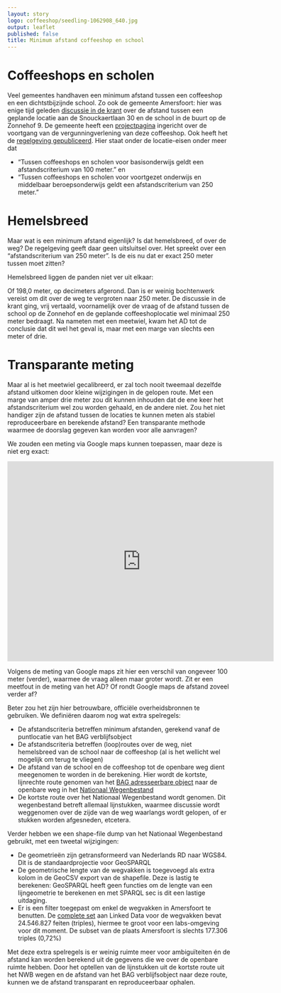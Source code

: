 ```yaml
---
layout: story
logo: coffeeshop/seedling-1062908_640.jpg
output: leaflet
published: false
title: Minimum afstand coffeeshop en school
---
```


# Coffeeshops en scholen

Veel gemeentes handhaven een minimum afstand tussen een coffeeshop en
een dichtstbijzijnde school.  Zo ook de gemeente Amersfoort: hier was
enige tijd geleden [discussie in de
krant](http://www.ad.nl/amersfoort/coffeeshop-is-252-85-meter-lopen-van-school~a689cd22/)
over de afstand tussen een geplande locatie aan de Snouckaertlaan 30
en de school in de buurt op de Zonnehof 9.  De gemeente heeft een
[projectpagina](https://www.amersfoort.nl/project/vergunning-voor-coffeeshop-snouckaertlaan-1.htm)
ingericht over de voortgang van de vergunningverlening van deze
coffeeshop.  Ook heeft het de [regelgeving
gepubliceerd](https://zoek.officielebekendmakingen.nl/gmb-2016-11966.html).  Hier
staat onder de locatie-eisen onder meer dat
- “Tussen coffeeshops en scholen voor basisonderwijs geldt een
  afstandscriterium van 100 meter.” en
- “Tussen coffeeshops en scholen voor voortgezet onderwijs en
  middelbaar beroepsonderwijs geldt een afstandscriterium van 250
  meter.”

# Hemelsbreed

Maar wat is een minimum afstand eigenlijk? Is dat hemelsbreed, of over
de weg? De regelgeving geeft daar geen uitsluitsel over.  Het spreekt
over een “afstandscriterium van 250 meter”.  Is de eis nu dat er exact
250 meter tussen moet zitten?

Hemelsbreed liggen de panden niet ver uit elkaar:

<query data-endpoint="https://data.pdok.nl/sparql"
     data-query-ref="afstand-coffeeshop-school.rq"
     data-showQuery>
</query>

Of 198,0 meter, op decimeters afgerond.  Dan is er weinig bochtenwerk
vereist om dit over de weg te vergroten naar 250 meter.  De discussie
in de krant ging, vrij vertaald, voornamelijk over de vraag of de
afstand tussen de school op de Zonnehof en de geplande
coffeeshoplocatie wel minimaal 250 meter bedraagt.  Na nameten met een
meetwiel, kwam het AD tot de conclusie dat dit wel het geval is, maar
met een marge van slechts een meter of drie.

# Transparante meting

Maar al is het meetwiel gecalibreerd, er zal toch nooit tweemaal
dezelfde afstand uitkomen door kleine wijzigingen in de gelopen route.
Met een marge van amper drie meter zou dit kunnen inhouden dat de ene
keer het afstandscriterium wel zou worden gehaald, en de andere niet.
Zou het niet handiger zijn de afstand tussen de locaties te kunnen
meten als stabiel reproduceerbare en berekende afstand? Een
transparante methode waarmee de doorslag gegeven kan worden voor alle
aanvragen?

We zouden een meting via Google maps kunnen toepassen, maar deze is
niet erg exact:

<iframe src="https://www.google.com/maps/embed?pb=!1m28!1m12!1m3!1d2448.013941780643!2d5.380969315553578!3d52.15225617116965!2m3!1f0!2f0!3f0!3m2!1i1024!2i768!4f13.1!4m13!3e2!4m5!1s0x47c6441fae2405b1%3A0xa8db07b3f810be09!2sZonnehof+9%2C+3811+ND+Amersfoort!3m2!1d52.1515597!2d5.3836031!4m5!1s0x47c6441e29332369%3A0x71602216b6a8d3fe!2sSnouckaertlaan+30%2C+3811+MB+Amersfoort!3m2!1d52.1532847!2d5.3828344999999995!5e0!3m2!1snl!2snl!4v1498721362842" width="600" height="450" frameborder="0" style="border:0" allowfullscreen>
</iframe>

Volgens de meting van Google maps zit hier een verschil van ongeveer
100 meter (verder), waarmee de vraag alleen maar groter wordt.  Zit er
een meetfout in de meting van het AD?  Of rondt Google maps de afstand
zoveel verder af?

Beter zou het zijn hier betrouwbare, officiële overheidsbronnen te
gebruiken.  We definiëren daarom nog wat extra spelregels:

- De afstandscriteria betreffen minimum afstanden, gerekend vanaf de
  puntlocatie van het BAG verblijfsobject
- De afstandscriteria betreffen (loop)routes over de weg, niet
  hemelsbreed van de school naar de coffeeshop (al is het wellicht wel
  mogelijk om terug te vliegen)
- De afstand van de school en de coffeeshop tot de openbare weg dient
  meegenomen te worden in de berekening.  Hier wordt de kortste,
  lijnrechte route genomen van het [BAG adresseerbare
  object](https://bag.basisregistraties.overheid.nl/doc/begrip/AdresseerbaarObject)
  naar de openbare weg in het [Nationaal
  Wegenbestand](https://www.rijkswaterstaat.nl/zakelijk/zakendoen-met-rijkswaterstaat/werkwijzen/werkwijze-in-gww/data-eisen-rijkswaterstaatcontracten/nationaal-wegenbestand.aspx)
- De kortste route over het Nationaal Wegenbestand wordt genomen.  Dit
  wegenbestand betreft allemaal lijnstukken, waarmee discussie wordt
  weggenomen over de zijde van de weg waarlangs wordt gelopen, of er
  stukken worden afgesneden, etcetera.

Verder hebben we een shape-file dump van het Nationaal Wegenbestand
gebruikt, met een tweetal wijzigingen:

- De geometrieën zijn getransformeerd van Nederlands RD naar WGS84.
  Dit is de standaardprojectie voor GeoSPARQL
- De geometrische lengte van de wegvakken is toegevoegd als extra
  kolom in de GeoCSV export van de shapefile.  Deze is lastig te
  berekenen: GeoSPARQL heeft geen functies om de lengte van een
  lijngeometrie te berekenen en met SPARQL sec is dit een lastige
  uitdaging.
- Er is een filter toegepast om enkel de wegvakken in Amersfoort te
  benutten.  De [complete
  set](https://data.labs.pdok.nl/dumps/nwb/nwb-wegen-wegvakken.zip)
  aan Linked Data voor de wegvakken bevat 24.546.827 feiten (triples),
  hiermee te groot voor een labs-omgeving voor dit moment.  De subset
  van de plaats Amersfoort is slechts 177.306 triples (0,72%)

Met deze extra spelregels is er weinig ruimte meer voor ambiguïteiten
én de afstand kan worden berekend uit de gegevens die we over de
openbare ruimte hebben.  Door het optellen van de lijnstukken uit de
kortste route uit het NWB wegen en de afstand van het BAG
verblijfsobject naar deze route, kunnen we de afstand transparant en
reproduceerbaar ophalen.

<query data-endpoint="https://data.labs.pdok.nl/geosparql"
     data-query-ref="route-coffeeshop-school.rq"
     data-showQuery>
</query>

